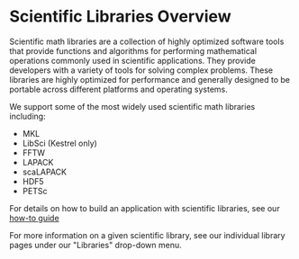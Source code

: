 # Scientific Libraries Overview

Scientific math libraries are a collection of highly optimized software tools that provide functions and algorithms for performing mathematical operations commonly used in scientific applications. They provide developers with a variety of tools for solving complex problems. These libraries are highly optimized for performance and generally designed to be portable across different platforms and operating systems. 

We support some of the most widely used scientific math libraries including:

* MKL 
* LibSci (Kestrel only)
* FFTW 
* LAPACK
* scaLAPACK
* HDF5 
* PETSc

For details on how to build an application with scientific libraries, see our [how-to guide](howto.md)

For more information on a given scientific library, see our individual library pages under our "Libraries" drop-down menu.
